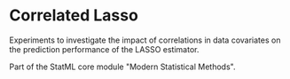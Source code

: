 # Correlated Lasso

Experiments to investigate the impact of correlations in data covariates on the prediction performance of the LASSO estimator.

Part of the StatML core module "Modern Statistical Methods".